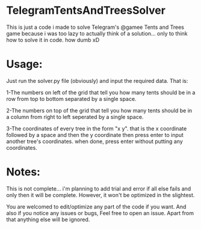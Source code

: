 # TelegramTentsAndTreesSolver
 This is just a code i made to solve Telegram's @gamee Tents and Trees game
 because i was too lazy to actually think of a solution... only to think
 how to solve it in code. how dumb xD

# Usage:
 Just run the solver.py file (obviously) and input the required data.
 That is:

 1-The numbers on left of the grid that tell you how many tents should be in a row
 from top to bottom separated by a single space.

 2-The numbers on top of the grid that tell you how many tents should be in a column
 from right to left seperated by a single space.

 3-The coordinates of every tree in the form "x y". that is the x coordinate followed by
 a space and then the y coordinate then press enter to input another tree's coordinates.
 when done, press enter without putting any coordinates.

# Notes:
This is not complete... i'm planning to add trial and error if all else fails
and only then it will be complete. However, it won't be optimized in the slightest.

You are welcomed to edit/optimize any part of the code if you want. And also if you notice
any issues or bugs, Feel free to open an issue. Apart from that anything else will be ignored.
